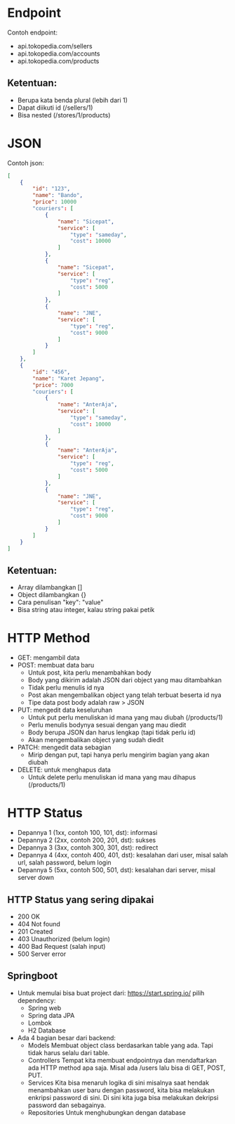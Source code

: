 # Endpoint
Contoh endpoint:
- api.tokopedia.com/sellers
- api.tokopedia.com/accounts
- api.tokopedia.com/products

## Ketentuan:
- Berupa kata benda plural (lebih dari 1)
- Dapat diikuti id (/sellers/1)
- Bisa nested (/stores/1/products)

# JSON
Contoh json:
```json
[
    {
        "id": "123",
        "name": "Bando",
        "price": 10000
        "couriers": [
            {
                "name": "Sicepat",
                "service": [
                    "type": "sameday",
                    "cost": 10000
                ]
            },
            {
                "name": "Sicepat",
                "service": [
                    "type": "reg",
                    "cost": 5000
                ]
            },
            {
                "name": "JNE",
                "service": [
                    "type": "reg",
                    "cost": 9000
                ]
            }
        ]
    },
    {
        "id": "456",
        "name": "Karet Jepang",
        "price": 7000
        "couriers": [
            {
                "name": "AnterAja",
                "service": [
                    "type": "sameday",
                    "cost": 10000
                ]
            },
            {
                "name": "AnterAja",
                "service": [
                    "type": "reg",
                    "cost": 5000
                ]
            },
            {
                "name": "JNE",
                "service": [
                    "type": "reg",
                    "cost": 9000
                ]
            }
        ]
    }
]
```

## Ketentuan:
- Array dilambangkan []
- Object dilambangkan {}
- Cara penulisan "key": "value"
- Bisa string atau integer, kalau string pakai petik

# HTTP Method
- GET: mengambil data
- POST: membuat data baru
    * Untuk post, kita perlu menambahkan body
    * Body yang dikirim adalah JSON dari object yang mau ditambahkan
    * Tidak perlu menulis id nya
    * Post akan mengembalikan object yang telah terbuat beserta id nya
    * Tipe data post body adalah raw > JSON
- PUT: mengedit data keseluruhan
    * Untuk put perlu menuliskan id mana yang mau diubah (/products/1)
    * Perlu menulis bodynya sesuai dengan yang mau diedit
    * Body berupa JSON dan harus lengkap (tapi tidak perlu id)
    * Akan mengembalikan object yang sudah diedit
- PATCH: mengedit data sebagian
    * Mirip dengan put, tapi hanya perlu mengirim bagian yang akan diubah
- DELETE: untuk menghapus data
    * Untuk delete perlu menuliskan id mana yang mau dihapus (/products/1)

# HTTP Status
- Depannya 1 (1xx, contoh 100, 101, dst): informasi
- Depannya 2 (2xx, contoh 200, 201, dst): sukses
- Depannya 3 (3xx, contoh 300, 301, dst): redirect
- Depannya 4 (4xx, contoh 400, 401, dst): kesalahan dari user, misal salah url, salah password, belum login
- Depannya 5 (5xx, contoh 500, 501, dst): kesalahan dari server, misal server down

## HTTP Status yang sering dipakai
- 200 OK
- 404 Not found
- 201 Created
- 403 Unauthorized (belum login)
- 400 Bad Request (salah input)
- 500 Server error

## Springboot
- Untuk memulai bisa buat project dari: https://start.spring.io/ pilih dependency:
    * Spring web
    * Spring data JPA
    * Lombok
    * H2 Database
- Ada 4 bagian besar dari backend: 
    * Models
        Membuat object class berdasarkan table yang ada. Tapi tidak harus selalu dari table.
    * Controllers
        Tempat kita membuat endpointnya dan mendaftarkan ada HTTP method apa saja. Misal ada /users lalu bisa di GET, POST, PUT. 
    * Services
        Kita bisa menaruh logika di sini misalnya saat hendak menambahkan user baru dengan password, kita bisa melakukan enkripsi password di sini. Di sini kita juga bisa melakukan dekripsi password dan sebagainya.
    * Repositories
        Untuk menghubungkan dengan database
